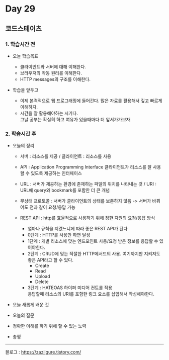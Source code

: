 # Day 29

## 코드스테이츠

### 1. 학습시간 전
* 오늘 학습목표

    - 클라이언트와 서버에 대해 이해한다.
    - 브라우저의 작동 원리를 이해한다.
    - HTTP messages의 구조를 이해한다.
* 학습을 앞두고

    - 이제 본격적으로 웹 프로그래밍에 들어간다. 많은 자료를 활용해서 깊고 빠르게 이해하자.
    - 시간을 잘 활용해야하는 시기다.  
    그날 공부는 확실히 하고 여유가 있을때마다 더 앞서가가보자
### 2. 학습시간 후
* 오늘의 정리

    - 서버 : 리소스를 제공 / 클라이언트 : 리소스를 사용
    - API : Application Programming Interface 클라이언트가 리소스를 잘 사용할 수 있도록 제공하는 인터페이스
    - URL : 서버가 제공하는 환경에 존재하는 파일의 위치를 나타내는 것 / URI : URL에 query와 bookmark를 포함한 더 큰 개념

    - 무상태 프로토콜 : 서버가 클라이언트의 상태를 보존하지 않음 -> 서버가 바뀌어도 전과 같이 요청/응답 가능

    - REST API : http를 효율적으로 사용하기 위해 정한 자원의 요청/응답 방식
        - 얼마나 규칙을 지켰느냐에 따라 좋은 REST API가 된다
        - 0단계 : HTTP를 사용만 하면 달성
        - 1단계 : 개별 리소스에 맞는 엔드포인트 사용/요청 받은 정보를 응답할 수 있어야한다.
        - 2단계 : CRUD에 맞는 적절한 HTTP메서드의 사용. 여기까지만 지켜져도 좋은 API라고 할 수 있다.
            - Create
            - Read
            - Upload
            - Delete   
        - 3단계 : HATEOAS 하이퍼 미디어 컨트롤 적용  
        응답할때 리소스의 URI를 포함한 링크 요소를 삽입해서 작성해야한다. 
* 오늘 새롭게 배운 것

    
* 오늘의 질문

    
* 정확한 이해를 하기 위해 할 수 있는 노력

    
* 총평


---
블로그 : https://zazilgure.tistory.com/